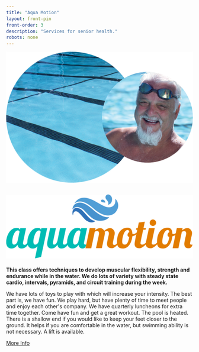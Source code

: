 ```yaml
---
title: "Aqua Motion"
layout: front-pin
front-order: 3
description: "Services for senior health."
robots: none
---
```


<div id="aqua-motion" class="row" data-equalizer>
  <div class="small-12 large-7 column" data-equalizer-watch>
    <img src="./wp-content/themes/inlandsplash--reverie-child--rnf/img/xlarge/aqua-motion-class.jpg" alt="Aqua Motion Class" pagespeed_url_hash="1348875158" onload="pagespeed.CriticalImages.checkImageForCriticality(this);"/>
  </div>
  <div class="small-12 large-5 column" data-equalizer-watch>
    <h2><a><img src="./wp-content/themes/inlandsplash--reverie-child--rnf/img/vector/aqua-motion-logo.svg" alt="AquaMotion" pagespeed_url_hash="3412937970" onload="pagespeed.CriticalImages.checkImageForCriticality(this);"/></a></h2>
        <p class="uppercase"><strong>This class offers techniques to develop muscular flexibility, strength and endurance while in the water. We do lots of variety with steady state cardio, intervals, pyramids, and circuit training during the week.</strong></p>
        <p>We have lots of toys to play with which will increase your intensity. The best part is, we have fun. We play hard, but have plenty of time to meet people and enjoy each other's company. We have quarterly luncheons for extra time together. Come have fun and get a great workout. The pool is heated. There is a shallow end if you would like to keep your feet closer to the ground. It helps if you are comfortable in the water, but swimming ability is not necessary. A lift is available.</p>
        <a id="aqua-motion-action" class="large button radius right uppercase" target="_blank" href="http://www.raqsynchro.org/WaterAerobics.html">More Info</a>
  </div>
</div>

